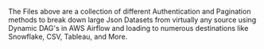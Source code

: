 The Files above are a collection of different Authentication and Pagination methods to break down large Json Datasets from virtually any source using Dynamic DAG's in AWS Airflow and loading to numerous destinations like Snowflake, CSV, Tableau, and More. 
